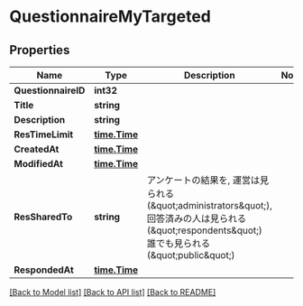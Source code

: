 # QuestionnaireMyTargeted

## Properties

Name | Type | Description | Notes
------------ | ------------- | ------------- | -------------
**QuestionnaireID** | **int32** |  | 
**Title** | **string** |  | 
**Description** | **string** |  | 
**ResTimeLimit** | [**time.Time**](time.Time.md) |  | 
**CreatedAt** | [**time.Time**](time.Time.md) |  | 
**ModifiedAt** | [**time.Time**](time.Time.md) |  | 
**ResSharedTo** | **string** | アンケートの結果を, 運営は見られる (\&quot;administrators\&quot;), 回答済みの人は見られる (\&quot;respondents\&quot;) 誰でも見られる (\&quot;public\&quot;)  | 
**RespondedAt** | [**time.Time**](time.Time.md) |  | 

[[Back to Model list]](../README.md#documentation-for-models) [[Back to API list]](../README.md#documentation-for-api-endpoints) [[Back to README]](../README.md)


